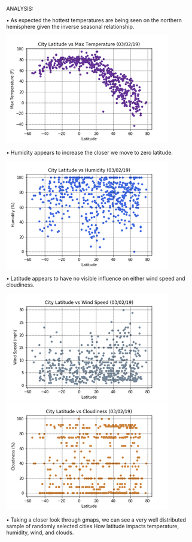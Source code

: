
ANALYSIS:

• As expected the hottest temperatures are being seen on the northern hemisphere given the inverse seasonal relationship.

![Image description](City_Latitude_v_Max_Temp.png)

• Humidity appears to increase the closer we move to zero latitude.

![Image description](City_Latitude_v_Humidity.png)

• Latitude appears to have no visible influence on either wind speed and cloudiness.

![Image description](City_Latitude_v_Wind.png) ![Image description](City_Latitude_v_Clouds.png)

• Taking a closer look through gmaps, we can see a very well distributed sample of randomly selected cities
  How latitude impacts temperature, humidity, wind, and clouds.






